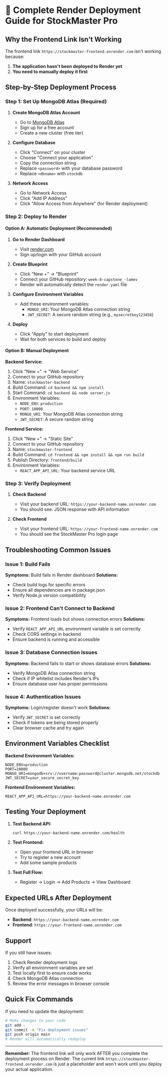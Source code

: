# 🚀 Complete Render Deployment Guide for StockMaster Pro

## Why the Frontend Link Isn't Working

The frontend link `https://stockmaster-frontend.onrender.com` isn't working because:
1. **The application hasn't been deployed to Render yet**
2. **You need to manually deploy it first**

## Step-by-Step Deployment Process

### Step 1: Set Up MongoDB Atlas (Required)

1. **Create MongoDB Atlas Account**
   - Go to [MongoDB Atlas](https://www.mongodb.com/atlas)
   - Sign up for a free account
   - Create a new cluster (free tier)

2. **Configure Database**
   - Click "Connect" on your cluster
   - Choose "Connect your application"
   - Copy the connection string
   - Replace `<password>` with your database password
   - Replace `<dbname>` with `stockdb`

3. **Network Access**
   - Go to Network Access
   - Click "Add IP Address"
   - Click "Allow Access from Anywhere" (for Render deployment)

### Step 2: Deploy to Render

#### Option A: Automatic Deployment (Recommended)

1. **Go to Render Dashboard**
   - Visit [render.com](https://render.com)
   - Sign up/login with your GitHub account

2. **Create Blueprint**
   - Click "New +" → "Blueprint"
   - Connect your GitHub repository: `week-8-capstone_-lamev`
   - Render will automatically detect the `render.yaml` file

3. **Configure Environment Variables**
   - Add these environment variables:
     - `MONGO_URI`: Your MongoDB Atlas connection string
     - `JWT_SECRET`: A secure random string (e.g., `mysecretkey123456`)

4. **Deploy**
   - Click "Apply" to start deployment
   - Wait for both services to build and deploy

#### Option B: Manual Deployment

**Backend Service:**
1. Click "New +" → "Web Service"
2. Connect to your GitHub repository
3. Name: `stockmaster-backend`
4. Build Command: `cd backend && npm install`
5. Start Command: `cd backend && node server.js`
6. Environment Variables:
   - `NODE_ENV`: `production`
   - `PORT`: `10000`
   - `MONGO_URI`: Your MongoDB Atlas connection string
   - `JWT_SECRET`: A secure random string

**Frontend Service:**
1. Click "New +" → "Static Site"
2. Connect to your GitHub repository
3. Name: `stockmaster-frontend`
4. Build Command: `cd frontend && npm install && npm run build`
5. Publish Directory: `frontend/build`
6. Environment Variables:
   - `REACT_APP_API_URL`: Your backend service URL

### Step 3: Verify Deployment

1. **Check Backend**
   - Visit your backend URL: `https://your-backend-name.onrender.com`
   - You should see: JSON response with API information

2. **Check Frontend**
   - Visit your frontend URL: `https://your-frontend-name.onrender.com`
   - You should see the StockMaster Pro login page

## Troubleshooting Common Issues

### Issue 1: Build Fails
**Symptoms:** Build fails in Render dashboard
**Solutions:**
- Check build logs for specific errors
- Ensure all dependencies are in package.json
- Verify Node.js version compatibility

### Issue 2: Frontend Can't Connect to Backend
**Symptoms:** Frontend loads but shows connection errors
**Solutions:**
- Verify `REACT_APP_API_URL` environment variable is set correctly
- Check CORS settings in backend
- Ensure backend is running and accessible

### Issue 3: Database Connection Issues
**Symptoms:** Backend fails to start or shows database errors
**Solutions:**
- Verify MongoDB Atlas connection string
- Check if IP whitelist includes Render's IPs
- Ensure database user has proper permissions

### Issue 4: Authentication Issues
**Symptoms:** Login/register doesn't work
**Solutions:**
- Verify `JWT_SECRET` is set correctly
- Check if tokens are being stored properly
- Clear browser cache and try again

## Environment Variables Checklist

**Backend Environment Variables:**
```env
NODE_ENV=production
PORT=10000
MONGO_URI=mongodb+srv://username:password@cluster.mongodb.net/stockdb
JWT_SECRET=your_secure_secret_key
```

**Frontend Environment Variables:**
```env
REACT_APP_API_URL=https://your-backend-name.onrender.com
```

## Testing Your Deployment

1. **Test Backend API:**
   ```bash
   curl https://your-backend-name.onrender.com/health
   ```

2. **Test Frontend:**
   - Open your frontend URL in browser
   - Try to register a new account
   - Add some sample products

3. **Test Full Flow:**
   - Register → Login → Add Products → View Dashboard

## Expected URLs After Deployment

Once deployed successfully, your URLs will be:
- **Backend**: `https://your-backend-name.onrender.com`
- **Frontend**: `https://your-frontend-name.onrender.com`

## Support

If you still have issues:
1. Check Render deployment logs
2. Verify all environment variables are set
3. Test locally first to ensure code works
4. Check MongoDB Atlas connection
5. Review the error messages in browser console

## Quick Fix Commands

If you need to update the deployment:
```bash
# Make changes to your code
git add .
git commit -m "Fix deployment issues"
git push origin main
# Render will automatically redeploy
```

---

**Remember:** The frontend link will only work AFTER you complete the deployment process on Render. The current link `https://stockmaster-frontend.onrender.com` is just a placeholder and won't work until you deploy your actual application. 